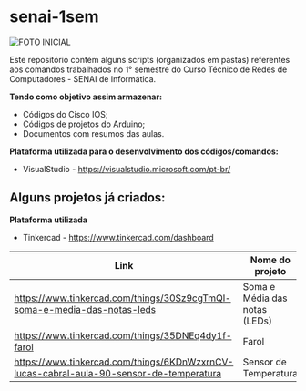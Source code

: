 # senai-1sem

![FOTO INICIAL](https://informatica.sp.senai.br/GaleriaImagens/ImageViewer.ashx?Url=55989)

Este repositório contém alguns scripts (organizados em pastas) referentes aos comandos trabalhados no 1° semestre do Curso Técnico de Redes de Computadores - SENAI de Informática.

**Tendo como objetivo assim armazenar:**

* Códigos do Cisco IOS;
* Códigos de projetos do Arduino;
* Documentos com resumos das aulas.

**Plataforma utilizada para o desenvolvimento dos códigos/comandos:**

* VisualStudio - https://visualstudio.microsoft.com/pt-br/

## Alguns projetos já criados:
**Plataforma utilizada**
* Tinkercad - https://www.tinkercad.com/dashboard

Link | Nome do projeto
------ | ---------------
https://www.tinkercad.com/things/30Sz9cgTmQl-soma-e-media-das-notas-leds | Soma e Média das notas (LEDs)
https://www.tinkercad.com/things/35DNEq4dy1f-farol | Farol
https://www.tinkercad.com/things/6KDnWzxrnCV-lucas-cabral-aula-90-sensor-de-temperatura | Sensor de Temperatura





